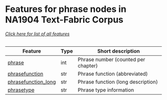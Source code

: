 # Features for phrase nodes in NA1904 Text-Fabric Corpus
###### [Click here for list of all features](home.md)

Feature | Type | Short description
--- | --- | ---
[phrase](phrase.md) | int | Phrase number (counted per chapter)
[phrasefunction](phrasefunction.md) | str | Phrase function (abbreviated)
[phrasefunction_long](phrasefunction_long.md) | str | Phrase function (long description)
[phrasetype](phrasetype.md) | str | Phrase type information
